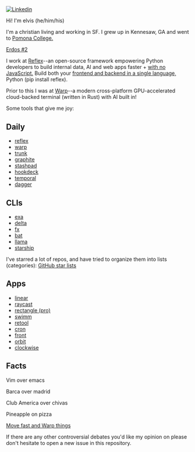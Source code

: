 ## <em></em>

[![Linkedin](https://img.shields.io/badge/-Linkedin-blue?style=flat-square&logo=Linkedin&logoColor=white&link=https://www.linkedin.com/in/elviskahoro/)](https://www.linkedin.com/in/elviskahoro/) 

Hi! I'm elvis (he/him/his)

I'm a christian living and working in SF. I grew up in Kennesaw, GA and went to [Pomona College.](https://www.pomona.edu/dos-search/search-committee)

[Erdos #2](https://pages.pomona.edu/~sg064747/PAPERS/PRBTP.pdf)

I work at [Reflex](https://reflex.dev)--an open-source framework empowering Python developers to build internal data, AI and web apps faster + [with no JavaScript.](https://reflex.dev/docs/getting-started/introduction/) Build both your [frontend and backend in a single language,](https://reflex.dev/docs/getting-started/how-reflex-works/) Python (pip install reflex).

Prior to this I was at [Warp](https://warp.dev)--a modern cross-platform GPU-accelerated cloud-backed terminal (written in Rust) with AI built in!

Some tools that give me joy:

## Daily
- [reflex](https://reflex.dev)
- [warp](https://warp.dev)
- [trunk](https://trunk.io/)
- [graphite](https://graphite.dev/)
- [stashpad](https://www.stashpad.com/)
- [hookdeck](https://hookdeck.com/)
- [temporal](https://temporal.io/)
- [dagger](https://dagger.io/)


## CLIs
- [exa](https://github.com/ogham/exa)
- [delta](https://github.com/dandavison/delta)
- [fx](https://github.com/antonmedv/fx)
- [bat](https://github.com/sharkdp/bat)
- [llama](https://github.com/antonmedv/llama)
- [starship](https://github.com/starship/starship)

I've starred a lot of repos, and have tried to organize them into lists (categories):
[GitHub star lists](https://github.com/elviskahoro?tab=stars)

## Apps
- [linear](https://linear.app/)
- [raycast](https://www.raycast.com/)
- [rectangle (pro)](https://rectangleapp.com/pro)
- [swimm](https://swimm.io)
- [retool](https://retool.com/)
- [cron](https://cron.com/)
- [front](https://front.com/)
- [orbit](https://orbit.love/)
- [clockwise](https://www.getclockwise.com/)

## Facts

Vim over emacs

Barca over madrid

Club America over chivas

Pineapple on pizza

[Move fast and Warp things](https://www.linkedin.com/in/elviskahoro)

If there are any other controversial debates you'd like my opinion on please don't hesitate to open a new issue in this repository.
